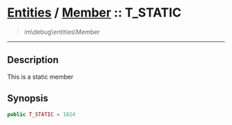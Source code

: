 # [Entities](entities.md) / [Member](entities-Member.md) :: T_STATIC
 > im\debug\entities\Member
____

## Description
This is a static member

## Synopsis
```php
public T_STATIC = 1024
```
